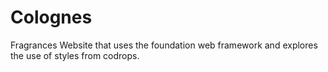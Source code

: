 # Colognes


Fragrances Website that uses the foundation web framework and explores the use of styles from codrops.
